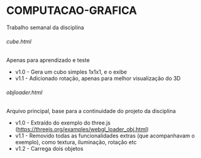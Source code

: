 # COMPUTACAO-GRAFICA  
Trabalho semanal da disciplina  


###### cube.html  
Apenas para aprendizado e teste  
* v1.0 - Gera um cubo simples 1x1x1, e o exibe
* v1.1 - Adicionado rotação, apenas para melhor visualização do 3D 


###### objloader.html  
Arquivo principal, base para a continuidade do projeto da disciplina  
* v1.0 - Extraído do exemplo do three.js (https://threejs.org/examples/webgl_loader_obj.html)  
* v1.1 - Removido todas as funcionalidades extras (que acompanhavam o exemplo), como textura, iluminação, rotação etc  
* v1.2 - Carrega dois objetos